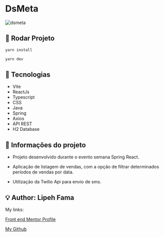 # DsMeta

![dsmeta](https://user-images.githubusercontent.com/91050670/202867348-aa2c3ebd-6d65-4cca-8be4-7f8a53107135.png)

## :rocket: Rodar Projeto

```bash
yarn install

yarn dev
```

## :wrench: Tecnologias
- Vite
- ReactJs
- Typescript
- CSS
- Java
- Spring 
- Axios
- API REST
- H2 Database

## :book: Informações do projeto

- Projeto desenvolvido durante o evento semana Spring React.

- Aplicação de listagem de vendas, com a opção de filtrar determinados períodos de vendas por data.

- Utilização da Twilio Api para envio de sms.

## :bulb: Author: Lipeh Fama
   My links:
   <p><a href="https://www.frontendmentor.io/profile/FelipeFama">Front end Mentor Profile</a></p>
   <p><a href="https://github.com/FelipeFama">My Github</a></p>
